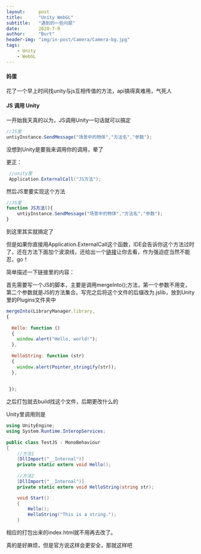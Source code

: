 ```yaml
---
layout:     post
title:      "Unity WebGL"
subtitle:   "遇到的一些问题"
date:       2020-7-9
author:     "Burt"
header-img: "img/in-post/Camera/Camera-bg.jpg"
tags:
    - Unity
    - WebGL
---
```






#### 妈蛋

花了一个早上时间找unity与js互相传值的方法，api搞得真难用，气死人



#### JS 调用 Unity

一开始我天真的以为，JS调用Unity一句话就可以搞定

~~~javascript
//JS里
untiyInstance.SendMessage("场景中的物体","方法名","参数");
~~~

没想到Unity是要我来调用你的调用，晕了

更正：

~~~c#
 //unity里
 Application.ExternalCall("JS方法");
~~~

然后JS里要实现这个方法

~~~javascript
//JS里
function JS方法(){
	untiyInstance.SendMessage("场景中的物体","方法名","参数");
}
~~~

到这里其实就搞定了

但是如果你直接用Application.ExternalCall这个函数，IDE会告诉你这个方法过时了，还在方法下面加个波浪线，还给出一个<a href = "https://docs.unity3d.com/Manual/webgl-interactingwithbrowserscripting.html">链接</a>让你去看，作为强迫症当然不能忍，go！

简单描述一下链接里的内容：

首先需要写一个JS的脚本，主要是调用mergeInto();方法，第一个参数不用变，第二个参数就是JS的方法集合。写完之后将这个文件的后缀改为.jslib，放到Unity里的Plugins文件夹中

~~~javascript
mergeInto(LibraryManager.library, 
{
 
  Hello: function ()
  {
    window.alert("Hello, world!");
  },
 
  HelloString: function (str) 
  {
    window.alert(Pointer_stringify(str));
  },
 
 
 });
~~~

之后打包就去build找这个文件，后期更改什么的

Unity里调用则是

~~~c#
using UnityEngine;
using System.Runtime.InteropServices;
 
public class TestJS : MonoBehaviour
{
	//方法1
    [DllImport("__Internal")]
    private static extern void Hello();
 
 	//方法2
    [DllImport("__Internal")]
    private static extern void HelloString(string str);

    void Start()
    {
        Hello();
        HelloString("This is a string.");
    }


~~~

相应的打包出来的index.html就不用再去改了。

真的是好麻烦，但是官方说这样会更安全，那就这样吧


